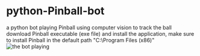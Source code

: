 # python-Pinball-bot
a python bot playing Pinball using computer vision to track the ball
download Pinball executable (exe file) and install the application, make sure to install Pinball in the default path "C:\Program Files (x86)"
![the bot playing](https://gph.is/g/4AkQVbQ)

